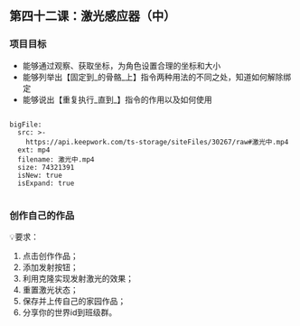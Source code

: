 <script>  window.global.courseIdentity = 'papa_planet-8' </script>
<script src="https://qiniu-public.keepwork.com/videoProcessEvent.js"></script>

## 第四十二课：激光感应器（中）


### 项目目标
  - 能够通过观察、获取坐标，为角色设置合理的坐标和大小
  - 能够列举出【固定到_的骨骼_上】指令两种用法的不同之处，知道如何解除绑定
  - 能够说出【重复执行_直到_】指令的作用以及如何使用
  
  

```@BigFile

bigFile:
  src: >-
    https://api.keepwork.com/ts-storage/siteFiles/30267/raw#激光中.mp4
  ext: mp4
  filename: 激光中.mp4
  size: 74321391
  isNew: true
  isExpand: true
          
```



 
### 创作自己的作品
  
💡要求：
1. 点击创作作品；
2. 添加发射按钮；
3. 利用克隆实现发射激光的效果；
4. 重置激光状态；
5. 保存并上传自己的家园作品；
6. 分享你的世界id到班级群。